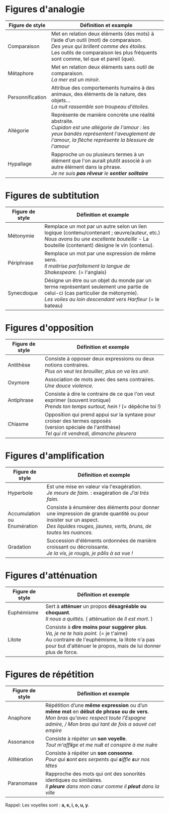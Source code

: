 # Figures d'analogie

| Figure de style  | Définition et example                                                                                                                                                                                                 |
| ---------------- | --------------------------------------------------------------------------------------------------------------------------------------------------------------------------------------------------------------------- |
| Comparaison      | Met en relation deux éléments (des mots) à l’aide d’un outil (mot) de comparaison.<br>*Des yeux qui brillent comme des étoiles.*<br>Les outils de comparaison les plus fréquents sont comme, tel que et pareil (que). |
| Métaphore        | Met en relation deux éléments sans outil de comparaison.<br>*La mer est un miroir.*                                                                                                                                   |
| Personnification | Attribue des comportements humains à des animaux, des éléments de la nature, des objets…<br>*La nuit rassemble son troupeau d'étoiles.*                                                                               |
| Allégorie        | Représente de manière concrète une réalité abstraite.<br>*Cupidon est une allégorie de l'amour : les yeux bandés représentent l'aveuglement de l'amour, la flèche représente la blessure de l'amour*                  |
| Hypallage        | Rapproche un ou plusieurs termes à un élément que l'on aurait plutôt associé à un autre élément dans la phrase.<br>*Je ne suis* ***pas rêveur*** *le* ***sentier solitaire***                                         |
# Figures de subtitution
| Figure de style | Définition et example                                                                                                                                                                          |
| --------------- | ---------------------------------------------------------------------------------------------------------------------------------------------------------------------------------------------- |
| Métonymie       | Remplace un mot par un autre selon un lien logique (contenu/contenant ; œuvre/auteur, etc.)<br>*Nous avons bu une excellente bouteille* - La bouteille (contenant) désigne le vin (contenu).   |
| Périphrase      | Remplace un mot par une expression de même sens.<br>*Il maitrise parfaitement la langue de Shakespeare.* (= l'anglais)                                                                         |
| Synecdoque      | Désigne un être ou un objet du monde par un terme représentant seulement une partie de celui-ci (cas particulier de métonymie).<br>*Les voiles au loin descendant vers Harfleur* (= le bateau) |
# Figures d'opposition

| Figure de style | Définition et exemple                                                                                                                                        |
| --------------- | ------------------------------------------------------------------------------------------------------------------------------------------------------------ |
| Antithèse       | Consiste à opposer deux expressions ou deux notions contraires.<br>*Plus on veut les brouiller, plus on va les unir.*                                        |
| Oxymore         | Association de mots avec des sens contraires.<br>*Une douce violence.*                                                                                       |
| Antiphrase      | Consiste à dire le contraire de ce que l'on veut exprimer (souvent ironique)<br>*Prends ton temps surtout, hein !* (= dépêche toi !)                         |
| Chiasme         | Opposition qui prend appui sur la syntaxe pour croiser des termes opposés <br>(version spéciale de l'antithèse)<br>*Tel qui rit vendredi, dimanche pleurera* |
# Figures d'amplification
| Figure de style                   | Définition et exemple                                                                                                                                                                 |
| --------------------------------- | ------------------------------------------------------------------------------------------------------------------------------------------------------------------------------------- |
| Hyperbole                         | Est une mise en valeur via l'exagération.<br>*Je meurs de faim.* : exagération de *J'ai très faim.*                                                                                   |
| Accumulation<br>ou<br>Enumération | Consiste à énumérer des éléments pour donner une impression de grande quantité ou pour insister sur un aspect.<br>*Des liquides rouges, jaunes, verts, bruns, de toutes les nuances.* |
| Gradation                         | Succession d'éléments ordonnées de manière croissant ou décroissante.<br>*Je la vis, je rougis, je pâlis à sa vue !*                                                                  |
# Figures d'atténuation
| Figure de style | Définition et exemple                                                                                                                                                                                         |
| --------------- | ------------------------------------------------------------------------------------------------------------------------------------------------------------------------------------------------------------- |
| Euphémisme      | Sert à **atténuer** un propos **désagréable ou choquant**.<br>*Il nous a quittés.* ( atténuation de *Il est mort.* )                                                                                          |
| Litote          | Consiste à **dire moins pour suggérer plus**.<br>*Va, je ne te hais point.* (= je t'aime)<br>Au contraire de l'euphémisme, la litote n'a pas pour but d'atténuer le propos, mais de lui donner plus de force. |
# Figures de répétition
| Figure de style | Définition et exemple                                                                                                                                                                             |
| --------------- | ------------------------------------------------------------------------------------------------------------------------------------------------------------------------------------------------- |
| Anaphore        | Répétition d’une **même expression** ou d’un **même mot** en **début de phrase ou de vers**.<br>*Mon bras qu'avec respect toute l'Espagne admire, / Mon bras qui tant de fois a sauvé cet empire* |
| Assonance       | Consiste à répéter un **son voyelle**.<br>*Tout m'affl**i**ge et me nu**i**t et conspire à me nu**i**re*                                                                                          |
| Allitération    | Consiste à répéter un **son consonne**.<br>*Pour qui **s**ont **c**es serpents qui **s**iffle **s**ur nos têtes*                                                                                  |
| Paranomase      | Rapproche des mots qui ont des sonorités identiques ou similaires.<br>*Il **pleure** dans mon cœur comme il **pleut** dans la ville*                                                              |
Rappel: Les voyelles sont : **a, e, i, o, u, y**.